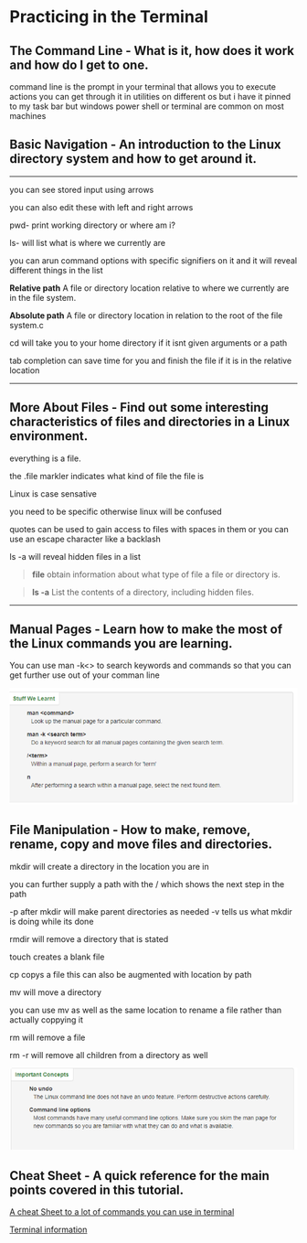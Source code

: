 # Practicing in the Terminal

## The Command Line - What is it, how does it work and how do I get to one.

command line is the prompt in your terminal that allows you to execute actions you can get through it in utilities on different os but i have it pinned to my task bar but windows power shell or terminal are common on most machines 

## Basic Navigation - An introduction to the Linux directory system and how to get around it.

---
you can see stored input using arrows

you can also edit these with left and right arrows

pwd- print working directory or where am i?

ls-  will list what is where we currently are

you can arun command options with specific signifiers on it and it will reveal different things in the list

**Relative path**
A file or directory location relative to where we currently are in the file system.

**Absolute path**
A file or directory location in relation to the root of the file system.c

cd will take you to your home directory if it isnt given arguments or a path

tab completion can save time for you and finish the file if it is in the relative location

---

## More About Files - Find out some interesting characteristics of files and directories in a Linux environment.

everything is a file.

the .file markler indicates what kind of file the file is

Linux is case sensative

you need to be specific otherwise linux will be confused

quotes can be used to gain access to files with spaces in them or you can use an escape character like a backlash

ls -a will reveal hidden files in a list

> **file**
obtain information about what type of file a file or directory is.

> **ls -a**
List the contents of a directory, including hidden files.

---

## Manual Pages - Learn how to make the most of the Linux commands you are learning.

You can use man -k<> to search keywords and commands so that you can get further use out of your comman line

![what we learned about terminal manual](manual.PNG)

## File Manipulation - How to make, remove, rename, copy and move files and directories.

mkdir will create a directory in the location you are in

you can further supply a path with the / which shows the next step in the path

-p after mkdir will make parent directories as needed  -v tells us what mkdir is doing while its done

rmdir will remove a directory that is stated

touch creates a  blank file

cp copys a file this can also be augmented with location by path

mv will move a directory

you can use mv as well as the same location to rename a file rather than actually coppying it

rm will remove a file

rm -r will remove all children from a directory as well

![file manipulation rules](manipulation.PNG)

## Cheat Sheet - A quick reference for the main points covered in this tutorial.

[A cheat Sheet to a lot of commands you can use in terminal](https://ryanstutorials.net/linuxtutorial/cheatsheet.php)

[Terminal information](https://ryanstutorials.net/linuxtutorial/aboutfiles.php) 